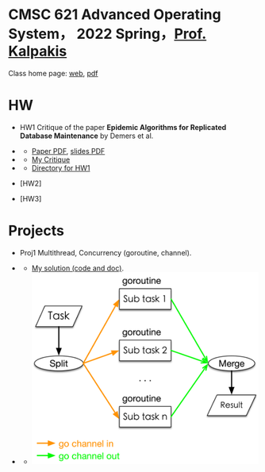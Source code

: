 # CMSC 621 Advanced Operating System， 2022 Spring，[Prof. Kalpakis](https://www.csee.umbc.edu/~kalpakis/)


Class home page: [web](https://www.csee.umbc.edu/~kalpakis/courses/621-sp22/cmsc621.php), [pdf](./doc/homepage.pdf)

# HW
- HW1 Critique of the paper **Epidemic Algorithms for Replicated Database Maintenance** by Demers et al.
- - [Paper PDF](./doc/hw1/p1-demers.pdf), [slides PDF](doc/hw1/slides.pdf)
- - [My Critique](doc/hw1/Critique_DayuanTan_v2.pdf)
- - [Directory for HW1](./doc/hw1)

- [HW2]

- [HW3]

# Projects

- Proj1 Multithread, Concurrency (goroutine, channel).
- - [My solution (code and doc)](doc/proj1/).

- - ![](doc/proj1/img/structure.png)

